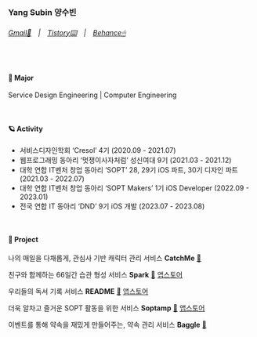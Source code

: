 ### Yang Subin 양수빈
###### [Gmail📨](mailto:cindy010670@gmail.com)　|　[Tistory⌨️](https://yang-subinn.tistory.com/)　|　[Behance🖱](https://www.behance.net/cindy01067a2ab)    

<br>

#### 🏫 Major
Service Design Engineering | Computer Engineering

<br>

#### 🪐 Activity
- 서비스디자인학회 ‘Cresol’ 4기 (2020.09 - 2021.07)
- 웹프로그래밍 동아리 ‘멋쟁이사자처럼’ 성신여대 9기 (2021.03 - 2021.12)
- 대학 연합 IT벤처 창업 동아리 ‘SOPT’ 28, 29기 iOS 파트, 30기 디자인 파트 (2021.03 - 2022.07)
- 대학 연합 IT벤처 창업 동아리 ‘SOPT Makers’ 1기 iOS Developer (2022.09 - 2023.01)
- 전국 연합 IT 동아리 ‘DND’ 9기 iOS 개발 (2023.07 - 2023.08)

<br>

#### 📂 Project


나의 매일을 다채롭게, 관심사 기반 캐릭터 관리 서비스 **CatchMe** [🔗](https://github.com/yangsubinn/CatchMe-If-You-iOS)


친구와 함께하는 66일간 습관 형성 서비스 **Spark** [🔗](https://github.com/TeamSparker/Spark-iOS)
[앱스토어](https://apps.apple.com/kr/app/spark-%EC%8A%A4%ED%8C%8C%ED%81%AC-%EC%B9%9C%EA%B5%AC%EC%99%80-%EC%8A%B5%EA%B4%80-%EA%B4%80%EB%A6%AC/id1605811861)


우리들의 독서 기록 서비스 **README** [🔗](https://github.com/TEAM-README/Readme-iOS)
[앱스토어](https://apps.apple.com/kr/app/%EB%A6%AC%EB%93%9C%EB%AF%B8-readme/id1617522900)



더욱 알차고 즐거운 SOPT 활동을 위한 서비스 **Soptamp** [🔗](https://github.com/sopt-makers/SOPT-iOS)
[앱스토어](https://apps.apple.com/kr/app/sopt/id6444594319)


이벤트를 통해 약속을 재밌게 만들어주는, 약속 관리 서비스 **Baggle** [🔗](https://github.com/dnd-side-project/dnd-9th-2-ios)

<br>




